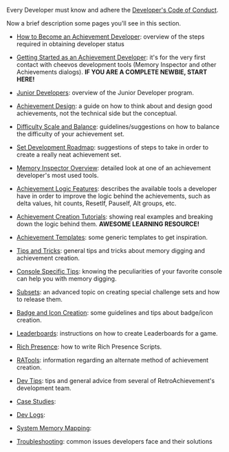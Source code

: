 Every Developer must know and adhere the [Developer's Code of Conduct](/guidelines/dev-coc/).

Now a brief description some pages you'll see in this section.

- [How to Become an Achievement Developer](/development/how-to-become-an-achievement-developer/): overview of the steps required in obtaining developer status

- [Getting Started as an Achievement Developer](/development/getting-started-as-an-achievement-developer/): it's for the very first contact with cheevos development tools (Memory Inspector and other Achievements dialogs). **IF YOU ARE A COMPLETE NEWBIE, START HERE!**

- [Junior Developers](/development/junior-devs/): overview of the Junior Developer program.

- [Achievement Design](/development/design/): a guide on how to think about and design good achievements, not the technical side but the conceptual.

- [Difficulty Scale and Balance](/development/difficulty-scale-and-balance/): guidelines/suggestions on how to balance the difficulty of your achievement set.

- [Set Development Roadmap](/development/set-development-roadmap/): suggestions of steps to take in order to create a really neat achievement set.

- [Memory Inspector Overview](/development/memory-inspector-overview/): detailed look at one of an achievement developer's most used tools.

- [Achievement Logic Features](/development/logic-features-home/): describes the available tools a developer have in order to improve the logic behind the achievements, such as delta values, hit counts, ResetIf, PauseIf, Alt groups, etc.

- [Achievement Creation Tutorials](/development/achievement-creation-tutorials/): showing real examples and breaking down the logic behind them. **AWESOME LEARNING RESOURCE!**

- [Achievement Templates](/development/achievement-templates/): some generic templates to get inspiration.

- [Tips and Tricks](/development/tips-and-tricks): general tips and tricks about memory digging and achievement creation.

- [Console Specific Tips](/development/console-specific-tips/): knowing the peculiarities of your favorite console can help you with memory digging.

- [Subsets](/development/subsets/): an advanced topic on creating special challenge sets and how to release them.

- [Badge and Icon Creation](/development/badgesoverview/): some guidelines and tips about badge/icon creation.

- [Leaderboards](/development/leaderboards/): instructions on how to create Leaderboards for a game.

- [Rich Presence](/development/rich-presence/): how to write Rich Presence Scripts.

- [RATools](/development/ratools/): information regarding an alternate method of achievement creation.

- [Dev Tips](/development/devtips/): tips and general advice from several of RetroAchievement's development team.

- [Case Studies](/development/casestudies/): 

- [Dev Logs](/development/devlogs/): 

- [System Memory Mapping](/development/systems-memory-mapping/):

- [Troubleshooting](/development/troubleshooting/): common issues developers face and their solutions